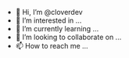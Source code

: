 - 👋 Hi, I’m @cloverdev
- 👀 I’m interested in ...
- 🌱 I’m currently learning ...
- 💞️ I’m looking to collaborate on ...
- 📫 How to reach me ...

<!---
cloverdev/cloverdev is a ✨ special ✨ repository because its `README.md` (this file) appears on your GitHub profile.
You can click the Preview link to take a look at your changes.
--->
